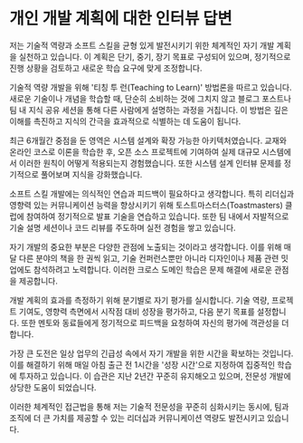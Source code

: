 # 개인 개발 계획에 대한 인터뷰 답변

저는 기술적 역량과 소프트 스킬을 균형 있게 발전시키기 위한 체계적인 자기 개발 계획을 실천하고 있습니다. 이 계획은 단기, 중기, 장기 목표로 구성되어 있으며, 정기적으로 진행 상황을 검토하고 새로운 학습 요구에 맞게 조정합니다.

기술적 역량 개발을 위해 '티칭 투 런(Teaching to Learn)' 방법론을 따르고 있습니다. 새로운 기술이나 개념을 학습할 때, 단순히 소비하는 것에 그치지 않고 블로그 포스트나 팀 내 지식 공유 세션을 통해 다른 사람에게 설명하는 과정을 거칩니다. 이 방법은 깊은 이해를 촉진하고 지식의 간극을 효과적으로 식별하는 데 도움이 됩니다.

최근 6개월간 중점을 둔 영역은 시스템 설계와 확장 가능한 아키텍처였습니다. 교재와 온라인 코스로 이론을 학습한 후, 오픈 소스 프로젝트에 기여하여 실제 대규모 시스템에서 이러한 원칙이 어떻게 적용되는지 경험했습니다. 또한 시스템 설계 인터뷰 문제를 정기적으로 풀어보며 지식을 강화했습니다.

소프트 스킬 개발에는 의식적인 연습과 피드백이 필요하다고 생각합니다. 특히 리더십과 영향력 있는 커뮤니케이션 능력을 향상시키기 위해 토스트마스터스(Toastmasters) 클럽에 참여하여 정기적으로 발표 기술을 연습하고 있습니다. 또한 팀 내에서 자발적으로 기술 설명 세션이나 코드 리뷰를 주도하며 실전 경험을 쌓고 있습니다.

자기 개발의 중요한 부분은 다양한 관점에 노출되는 것이라고 생각합니다. 이를 위해 매달 다른 분야의 책을 한 권씩 읽고, 기술 컨퍼런스뿐만 아니라 디자인이나 제품 관련 밋업에도 참석하려고 노력합니다. 이러한 크로스 도메인 학습은 문제 해결에 새로운 관점을 제공합니다.

개발 계획의 효과를 측정하기 위해 분기별로 자기 평가를 실시합니다. 기술 역량, 프로젝트 기여도, 영향력 측면에서 시작점 대비 성장을 평가하고, 다음 분기 목표를 설정합니다. 또한 멘토와 동료들에게 정기적으로 피드백을 요청하여 자신의 평가에 객관성을 더합니다.

가장 큰 도전은 일상 업무의 긴급성 속에서 자기 개발을 위한 시간을 확보하는 것입니다. 이를 해결하기 위해 매일 아침 출근 전 1시간을 '성장 시간'으로 지정하여 집중적인 학습에 투자하고 있습니다. 이 습관은 지난 2년간 꾸준히 유지해오고 있으며, 전문성 개발에 상당한 도움이 되었습니다.

이러한 체계적인 접근법을 통해 저는 기술적 전문성을 꾸준히 심화시키는 동시에, 팀과 조직에 더 큰 가치를 제공할 수 있는 리더십과 커뮤니케이션 역량도 발전시키고 있습니다.